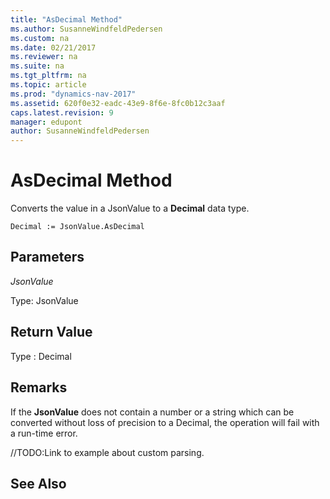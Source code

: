 ```yaml
---
title: "AsDecimal Method"
ms.author: SusanneWindfeldPedersen
ms.custom: na
ms.date: 02/21/2017
ms.reviewer: na
ms.suite: na
ms.tgt_pltfrm: na
ms.topic: article
ms.prod: "dynamics-nav-2017"
ms.assetid: 620f0e32-eadc-43e9-8f6e-8fc0b12c3aaf
caps.latest.revision: 9
manager: edupont
author: SusanneWindfeldPedersen
---
```


# AsDecimal Method

Converts the value in a JsonValue to a **Decimal** data type.

```
Decimal := JsonValue.AsDecimal
```

## Parameters
*JsonValue*

Type: JsonValue

## Return Value
Type : Decimal

## Remarks
If the **JsonValue** does not contain a number or a string which can be converted without loss of precision to a Decimal, the operation will fail with a run-time error. 

//TODO:Link to example about custom parsing.

## See Also
